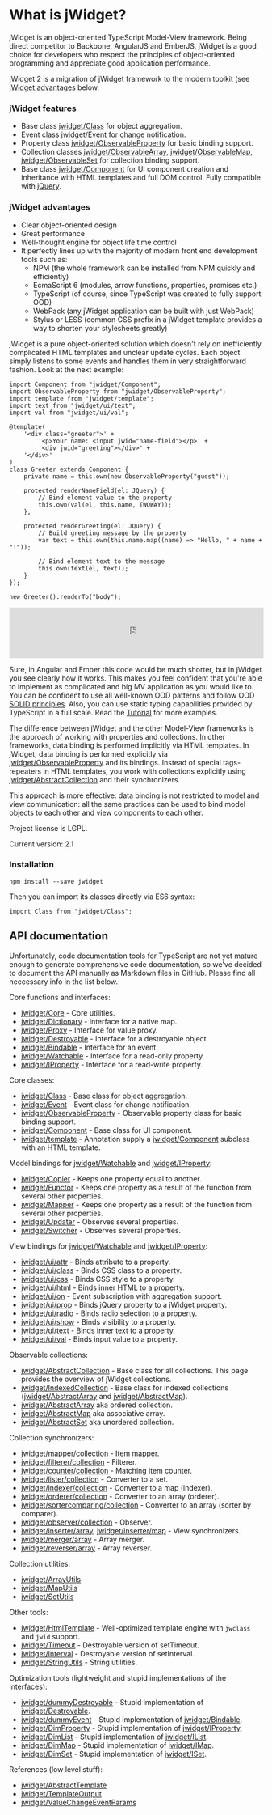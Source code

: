 # What is jWidget?

jWidget is an object-oriented TypeScript Model-View framework. Being direct competitor to Backbone, AngularJS and EmberJS, jWidget is a good choice for developers who respect the principles of object-oriented programming and appreciate good application performance.

jWidget 2 is a migration of jWidget framework to the modern toolkit (see [jWidget advantages](#jwidget-advantages) below.

### jWidget features

* Base class [jwidget/Class](jwidget/Class.md) for object aggregation.
* Event class [jwidget/Event](jwidget/Event.md) for change notification.
* Property class [jwidget/ObservableProperty](jwidget/ObservableProperty.md) for basic binding support.
* Collection classes [jwidget/ObservableArray](jwidget/ObservableArray.md), [jwidget/ObservableMap](jwidget/ObservableMap.md), [jwidget/ObservableSet](jwidget/ObservableSet.md) for collection binding support.
* Base class [jwidget/Component](jwidget/Component.md) for UI component creation and inheritance with HTML templates and full DOM control. Fully compatible with [jQuery](http://jquery.com).

### jWidget advantages

* Clear object-oriented design
* Great performance
* Well-thought engine for object life time control
* It perfectly lines up with the majority of modern front end development tools such as:
    * NPM (the whole framework can be installed from NPM quickly and efficiently)
    * EcmaScript 6 (modules, arrow functions, properties, promises etc.)
    * TypeScript (of course, since TypeScript was created to fully support OOD)
    * WebPack (any jWidget application can be built with just WebPack)
    * Stylus or LESS (common CSS prefix in a jWidget template provides a way to shorten your stylesheets greatly)

jWidget is a pure object-oriented solution which doesn't rely on inefficiently complicated HTML templates and unclear update cycles. Each object simply listens to some events and handles them in very straightforward fashion. Look at the next example:

    import Component from "jwidget/Component";
    import ObservableProperty from "jwidget/ObservableProperty";
    import template from "jwidget/template";
    import text from "jwidget/ui/text";
    import val from "jwidget/ui/val";

    @template(
        '<div class="greeter">' +
            '<p>Your name: <input jwid="name-field"></p>' +
            '<div jwid="greeting"></div>' +
        '</div>'
    )
    class Greeter extends Component {
        private name = this.own(new ObservableProperty("guest"));

        protected renderNameField(el: JQuery) {
            // Bind element value to the property
            this.own(val(el, this.name, TWOWAY));
        },

        protected renderGreeting(el: JQuery) {
            // Build greeting message by the property
            var text = this.own(this.name.map((name) => "Hello, " + name + "!"));

            // Bind element text to the message
            this.own(text(el, text));
        }
    });

    new Greeter().renderTo("body");

<iframe frameborder="0" width="100%" height="100" src="http://enepomnyaschih.github.io/mt/1.4/greeter.html"></iframe>

Sure, in Angular and Ember this code would be much shorter, but in jWidget you see clearly how it works. This makes you feel confident that you're able to implement as complicated and big MV application as you would like to. You can be confident to use all well-known OOD patterns and follow OOD [SOLID principles](http://en.wikipedia.org/wiki/SOLID_(object-oriented_design)). Also, you can use static typing capabilities provided by TypeScript in a full scale. Read the [Tutorial](Tutorial1.md) for more examples.

The difference between jWidget and the other Model-View frameworks is the approach of working with properties and collections. In other frameworks, data binding is performed implicitly via HTML templates. In jWidget, data binding is performed explicitly via [jwidget/ObservableProperty](jwidget/ObservableProperty.md) and its bindings. Instead of special tags-repeaters in HTML templates, you work with collections explicitly using [jwidget/AbstractCollection](jwidget/AbstractCollection.md) and their synchronizers.

This approach is more effective: data binding is not restricted to model and view communication: all the same practices can be used to bind model objects to each other and view components to each other.

Project license is LGPL.

Current version: 2.1

### Installation

    npm install --save jwidget

Then you can import its classes directly via ES6 syntax:

    import Class from "jwidget/Class";

## API documentation

Unfortunately, code documentation tools for TypeScript are not yet mature enough to generate comprehensive code documentation, so we've decided to document the API manually as Markdown files in GitHub. Please find all neccessary info in the list below.

Core functions and interfaces:

- [jwidget/Core](jwidget/Core.md) - Core utilities.
- [jwidget/Dictionary](jwidget/Dictionary.md) - Interface for a native map.
- [jwidget/Proxy](jwidget/Proxy.md) - Interface for value proxy.
- [jwidget/Destroyable](jwidget/Destroyable.md) - Interface for a destroyable object.
- [jwidget/Bindable](jwidget/Bindable.md) - Interface for an event.
- [jwidget/Watchable](jwidget/Watchable.md) - Interface for a read-only property.
- [jwidget/IProperty](jwidget/IProperty.md) - Interface for a read-write property.

Core classes:

- [jwidget/Class](jwidget/Class.md) - Base class for object aggregation.
- [jwidget/Event](jwidget/Event.md) - Event class for change notification.
- [jwidget/ObservableProperty](jwidget/ObservableProperty.md) - Observable property class for basic binding support.
- [jwidget/Component](jwidget/Component.md) - Base class for UI component.
- [jwidget/template](jwidget/template.md) - Annotation supply a [jwidget/Component](jwidget/Component.md) subclass with an HTML template.

Model bindings for [jwidget/Watchable](jwidget/Watchable.md) and [jwidget/IProperty](jwidget/IProperty.md):

- [jwidget/Copier](jwidget/Copier.md) - Keeps one property equal to another.
- [jwidget/Functor](jwidget/Functor.md) - Keeps one property as a result of the function from several other properties.
- [jwidget/Mapper](jwidget/Mapper.md) - Keeps one property as a result of the function from several other properties.
- [jwidget/Updater](jwidget/Updater.md) - Observes several properties.
- [jwidget/Switcher](jwidget/Switcher.md) - Observes several properties.

View bindings for [jwidget/Watchable](jwidget/Watchable.md) and [jwidget/IProperty](jwidget/IProperty.md):

- [jwidget/ui/attr](jwidget/ui/attr.md) - Binds attribute to a property.
- [jwidget/ui/class](jwidget/ui/class.md) - Binds CSS class to a property.
- [jwidget/ui/css](jwidget/ui/css.md) - Binds CSS style to a property.
- [jwidget/ui/html](jwidget/ui/html.md) - Binds inner HTML to a property.
- [jwidget/ui/on](jwidget/ui/on.md) - Event subscription with aggregation support.
- [jwidget/ui/prop](jwidget/ui/prop.md) - Binds jQuery property to a jWidget property.
- [jwidget/ui/radio](jwidget/ui/radio.md) - Binds radio selection to a property.
- [jwidget/ui/show](jwidget/ui/show.md) - Binds visibility to a property.
- [jwidget/ui/text](jwidget/ui/text.md) - Binds inner text to a property.
- [jwidget/ui/val](jwidget/ui/val.md) - Binds input value to a property.

Observable collections:

- [jwidget/AbstractCollection](jwidget/AbstractCollection.md) - Base class for all collections. This page provides the overview of jWidget collections.
- [jwidget/IndexedCollection](jwidget/IndexedCollection.md) - Base class for indexed collections ([jwidget/AbstractArray](jwidget/AbstractArray.md) and [jwidget/AbstractMap](jwidget/AbstractMap.md)).
- [jwidget/AbstractArray](jwidget/AbstractArray.md) aka ordered collection.
- [jwidget/AbstractMap](jwidget/AbstractMap.md) aka associative array.
- [jwidget/AbstractSet](jwidget/AbstractSet.md) aka unordered collection.

Collection synchronizers:

- [jwidget/mapper/collection](jwidget/mapper/collection.md) - Item mapper.
- [jwidget/filterer/collection](jwidget/filterer/collection.md) - Filterer.
- [jwidget/counter/collection](jwidget/counter/collection.md) - Matching item counter.
- [jwidget/lister/collection](jwidget/lister/collection.md) - Converter to a set.
- [jwidget/indexer/collection](jwidget/indexer/collection.md) - Converter to a map (indexer).
- [jwidget/orderer/collection](jwidget/orderer/collection.md) - Converter to an array (orderer).
- [jwidget/sortercomparing/collection](jwidget/sortercomparing/collection.md) - Converter to an array (sorter by comparer).
- [jwidget/observer/collection](jwidget/observer/collection.md) - Observer.
- [jwidget/inserter/array](jwidget/inserter/array.md), [jwidget/inserter/map](jwidget/inserter/map.md) - View synchronizers.
- [jwidget/merger/array](jwidget/merger/array.md) - Array merger.
- [jwidget/reverser/array](jwidget/reverser/array.md) - Array reverser.

Collection utilities:

- [jwidget/ArrayUtils](jwidget/ArrayUtils.md)
- [jwidget/MapUtils](jwidget/MapUtils.md)
- [jwidget/SetUtils](jwidget/SetUtils.md)

Other tools:

- [jwidget/HtmlTemplate](jwidget/HtmlTemplate.md) - Well-optimized template engine with `jwclass` and `jwid` support.
- [jwidget/Timeout](jwidget/Timeout.md) - Destroyable version of setTimeout.
- [jwidget/Interval](jwidget/Interval.md) - Destroyable version of setInterval.
- [jwidget/StringUtils](jwidget/StringUtils.md) - String utilities.

Optimization tools (lightweight and stupid implementations of the interfaces):

- [jwidget/dummyDestroyable](jwidget/dummyDestroyable.md) - Stupid implementation of [jwidget/Destroyable](jwidget/Destroyable.md).
- [jwidget/dummyEvent](jwidget/dummyEvent.md) - Stupid implementation of [jwidget/Bindable](jwidget/Bindable.md).
- [jwidget/DimProperty](jwidget/DimProperty.md) - Stupid implementation of [jwidget/IProperty](jwidget/IProperty.md).
- [jwidget/DimList](jwidget/DimList.md) - Stupid implementation of [jwidget/IList](jwidget/IList.md).
- [jwidget/DimMap](jwidget/DimMap.md) - Stupid implementation of [jwidget/IMap](jwidget/AbstractMap.md).
- [jwidget/DimSet](jwidget/DimSet.md) - Stupid implementation of [jwidget/ISet](jwidget/AbstractSet.md).

References (low level stuff):

- [jwidget/AbstractTemplate](jwidget/AbstractTemplate.md)
- [jwidget/TemplateOutput](jwidget/TemplateOutput.md)
- [jwidget/ValueChangeEventParams](jwidget/ValueChangeEventParams.md)
